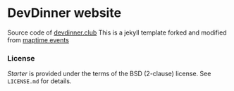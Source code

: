 # DevDinner website
Source code of [devdinner.club](http://www.devdinner.club)
This is a jekyll template forked and modified from [maptime events](https://github.com/maptime/starter)



### License

_Starter_ is provided under the terms of the BSD (2-clause) license.
See ``LICENSE.md`` for details.
